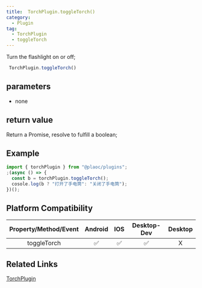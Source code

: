 ```yaml
---
title:  TorchPlugin.toggleTorch()
category:
  - Plugin
tag:
  - TorchPlugin
  - toggleTorch
---
```


Turn the flashlight on or off;

```js
 TorchPlugin.toggleTorch()
```

## parameters

  - none

## return value

  Return a Promise, resolve to fulfill a boolean;

## Example
```js
import { torchPlugin } from "@plaoc/plugins";
;(async () => {
  const b = torchPlugin.toggleTorch();
  cosole.log(b ? "打开了手电筒": "关闭了手电筒");
})();
```

## Platform Compatibility

| Property/Method/Event| Android | IOS | Desktop-Dev | Desktop |
|:--------------------:|:-------:|:---:|:-----------:|:-------:|
| toggleTorch          | ✅       | ✅  | ✅          | X       |

## Related Links

[TorchPlugin](./index.md)



